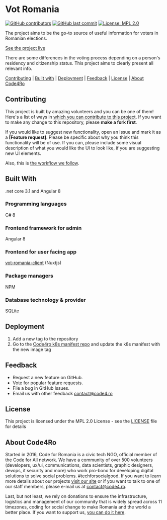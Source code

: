 # Vot Romania

[![GitHub contributors](https://img.shields.io/github/contributors/code4romania/vot-romania.svg?style=for-the-badge)](https://github.com/code4romania/vot-romania/graphs/contributors) [![GitHub last commit](https://img.shields.io/github/last-commit/code4romania/vot-romania.svg?style=for-the-badge)](https://github.com/code4romania/vot-romania/commits/master) [![License: MPL 2.0](https://img.shields.io/badge/license-MPL%202.0-brightgreen.svg?style=for-the-badge)](https://opensource.org/licenses/MPL-2.0)

The project aims to be the go-to source of useful information for voters in Romanian elections.

[See the project live](https://votromania.ro)

There are some differences in the voting process depending on a person's residency and citizenship status. This project aims to clearly present all relevant info.

[Contributing](#contributing) | [Built with](#built-with) | [Deployment](#deployment) | [Feedback](#feedback) | [License](#license) | [About Code4Ro](#about-code4ro)

## Contributing

This project is built by amazing volunteers and you can be one of them! Here's a list of ways in [which you can contribute to this project](.github/CONTRIBUTING.md). If you want to make any change to this repository, please **make a fork first**.

If you would like to suggest new functionality, open an Issue and mark it as a **[Feature request]**. Please be specific about why you think this functionality will be of use. If you can, please include some visual description of what you would like the UI to look like, if you are suggesting new UI elements.

Also, this is [the workflow we follow](.github/WORKFLOW.md).

## Built With

.net core 3.1 and Angular 8

### Programming languages

C# 8

### Frontend framework for admin

Angular 8

### Frontend for user facing app

[vot-romania-client](https://github.com/code4romania/vot-romania-client) (Nuxtjs)

### Package managers

NPM

### Database technology & provider

SQLite

## Deployment

1. Add a new tag to the repository
2. Go to the [Code4ro k8s manifest repo](https://github.com/code4romania/code4ro-k8s) and update the k8s manifest with the new image tag

## Feedback

- Request a new feature on GitHub.
- Vote for popular feature requests.
- File a bug in GitHub Issues.
- Email us with other feedback contact@code4.ro

## License

This project is licensed under the MPL 2.0 License - see the [LICENSE](LICENSE) file for details

## About Code4Ro

Started in 2016, Code for Romania is a civic tech NGO, official member of the Code for All network. We have a community of over 500 volunteers (developers, ux/ui, communications, data scientists, graphic designers, devops, it security and more) who work pro-bono for developing digital solutions to solve social problems. #techforsocialgood. If you want to learn more details about our projects [visit our site](https://www.code4.ro/en/) or if you want to talk to one of our staff members, please e-mail us at contact@code4.ro.

Last, but not least, we rely on donations to ensure the infrastructure, logistics and management of our community that is widely spread across 11 timezones, coding for social change to make Romania and the world a better place. If you want to support us, [you can do it here](https://code4.ro/en/donate/).
